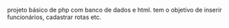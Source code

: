 projeto básico de php com banco de dados e html. 
tem o objetivo de inserir funcionários, cadastrar rotas etc.

